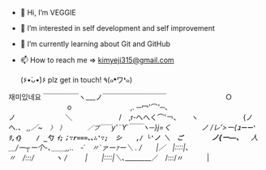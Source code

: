 - 👋 Hi, I’m VEGGIE
- 👀 I’m interested in self development and self improvement
- 🌱 I’m currently learning about Git and GitHub
- 📫 How to reach me => kimyeji315@gmail.com 
    
    (۶•̀ᴗ•́)۶ plz get in touch! ٩(๑❛ワ❛๑)

재미있네요
￣￣￣￣￣ヽ___ノ￣￣￣￣￣￣￣￣￣
        Ｏ
         o
        ,. ─冖'⌒'─､
       ノ       ＼
       / ,r‐へへく⌒'￢､  ヽ
      {ノ へ._、 ,,／~`  〉 ｝
     ／プ￣￣`y'¨Y´￣￣ヽ─}j=く
    ノ /レ'>ー{___ｭ`ーー'  ﾘ,ｲ}
   / _勺 ｲ;；∵r===､､∴'∵;  シ 
  ,/ └'ノ ＼  ご`    ノ{ー—､__
  人＿_/ー┬ー个-､＿＿,,.. ‐´ 〃`ァーｧー＼
. /  |／ |::::|､      〃 /:::/   ヽ
/    |  |::::|＼､_________／ /:::/〃    |

<!---
YEJI315/YEJI315 is a ✨ special ✨ repository because its `README.md` (this file) appears on your GitHub profile.
You can click the Preview link to take a look at your changes.
--->
